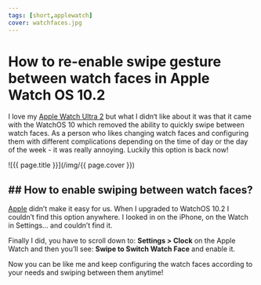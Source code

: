 ```yaml
---
tags: [short,applewatch]
cover: watchfaces.jpg
---
```


# How to re-enable swipe gesture between watch faces in Apple Watch OS 10.2

I love my [Apple Watch Ultra 2](/ultra) but what I didn‘t like about it was that it came with the WatchOS 10 which removed the ability to quickly swipe between watch faces. As a person who likes changing watch faces and configuring them with different complications depending on the time of day or the day of the week - it was really annoying. Luckily this option is back now!

<!--More-->

![{{ page.title }}](/img/{{ page.cover }})

## ## How to enable swiping between watch faces?

[Apple](/apple) didn’t make it easy for us. When I upgraded to WatchOS 10.2 I couldn’t find this option anywhere. I looked in on the iPhone, on the Watch in Settings… and couldn’t find it.

Finally I did, you have to scroll down to: **Settings > Clock** on the Apple Watch and then you’ll see: **Swipe to Switch Watch Face** and enable it.

Now you can be like me and keep configuring the watch faces according to your needs and swiping between them anytime!

[n]: https://michael.gratis/nozbe